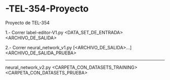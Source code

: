 # -TEL-354-Proyecto
Proyecto de TEL-354

1.- Correr label-editor-V1.py <DATA_SET_DE_ENTRADA> <ARCHIVO_DE_SALIDA>

2.- Correr neural_network_v1.py [<ARCHIVO_DE_SALIDA>...] <ARCHIVO_DE_SALIDA_PRUEBA> 

---------------------------------------------------------------------------------------

neural_network_v2.py <CARPETA_CON_DATASETS_TRAINING> <CARPETA_CON_DATASETS_PRUEBA>
